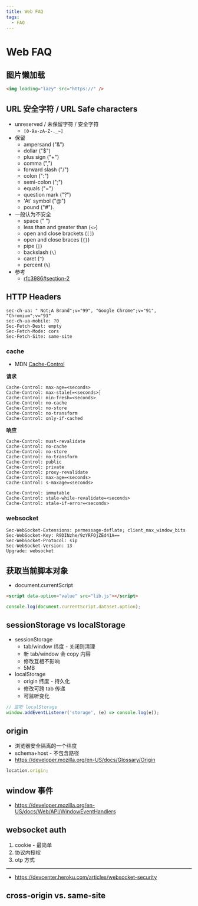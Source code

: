 ```yaml
---
title: Web FAQ
tags:
  - FAQ
---
```


# Web FAQ

## 图片懒加载

```html
<img loading="lazy" src="https://" />
```

## URL 安全字符 / URL Safe characters

- unreserved / 未保留字符 / 安全字符
  - `[0-9a-zA-Z-._~]`
- 保留
  - ampersand ("&")
  - dollar ("$")
  - plus sign ("+")
  - comma (",")
  - forward slash ("/")
  - colon (":")
  - semi-colon (";")
  - equals ("=")
  - question mark ("?")
  - 'At' symbol ("@")
  - pound ("#").
- 一般认为不安全
  - space (" ")
  - less than and greater than (`<>`)
  - open and close brackets (`[]`)
  - open and close braces (`{}`)
  - pipe (`|`)
  - backslash (`\`)
  - caret (`^`)
  - percent (`%`)
- 参考
  - [rfc3986#section-2](https://datatracker.ietf.org/doc/html/rfc3986#section-2)

## HTTP Headers

```
sec-ch-ua: " Not;A Brand";v="99", "Google Chrome";v="91", "Chromium";v="91"
sec-ch-ua-mobile: ?0
Sec-Fetch-Dest: empty
Sec-Fetch-Mode: cors
Sec-Fetch-Site: same-site
```

### cache

- MDN [Cache-Control](https://developer.mozilla.org/en-US/docs/Web/HTTP/Headers/Cache-Control)

**请求**

```
Cache-Control: max-age=<seconds>
Cache-Control: max-stale[=<seconds>]
Cache-Control: min-fresh=<seconds>
Cache-Control: no-cache
Cache-Control: no-store
Cache-Control: no-transform
Cache-Control: only-if-cached
```

**响应**

```
Cache-Control: must-revalidate
Cache-Control: no-cache
Cache-Control: no-store
Cache-Control: no-transform
Cache-Control: public
Cache-Control: private
Cache-Control: proxy-revalidate
Cache-Control: max-age=<seconds>
Cache-Control: s-maxage=<seconds>

Cache-Control: immutable
Cache-Control: stale-while-revalidate=<seconds>
Cache-Control: stale-if-error=<seconds>
```

### websocket

```
Sec-WebSocket-Extensions: permessage-deflate; client_max_window_bits
Sec-WebSocket-Key: R9DINzhe/9zYRFOjZEd41A==
Sec-WebSocket-Protocol: sip
Sec-WebSocket-Version: 13
Upgrade: websocket
```

## 获取当前脚本对象

- document.currentScript

```html
<script data-option="value" src="lib.js"></script>
```

```js title="lib.js"
console.log(document.currentScript.dataset.option);
```

## sessionStorage vs localStorage

- sessionStorage
  - tab/window 纬度 - 关闭则清理
  - 新 tab/window 会 copy 内容
  - 修改互相不影响
  - 5MB
- localStorage
  - origin 纬度 - 持久化
  - 修改可跨 tab 传递
  - 可监听变化

```js
// 监听 localStorage
window.addEventListener('storage', (e) => console.log(e));
```

## origin

- 浏览器安全隔离的一个纬度
- schema+host - 不包含路径
- https://developer.mozilla.org/en-US/docs/Glossary/Origin

```js
location.origin;
```

## window 事件

- https://developer.mozilla.org/en-US/docs/Web/API/WindowEventHandlers

## websocket auth

1. cookie - 最简单
2. 协议内授权
3. otp 方式

---

- https://devcenter.heroku.com/articles/websocket-security

## cross-origin vs. same-site
